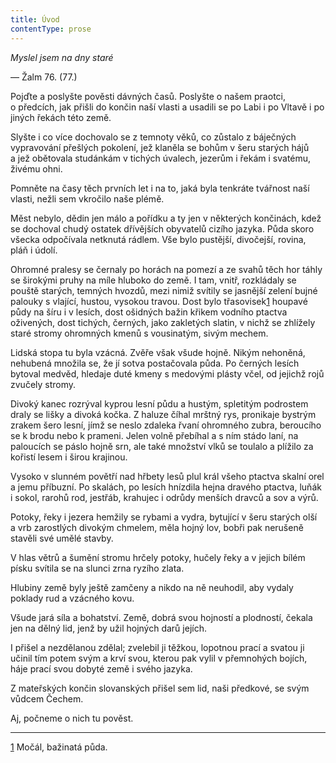 ```yaml
---
title: Úvod
contentType: prose
---
```


_Myslel jsem na dny staré_

— Žalm 76. (77.)

Pojďte a poslyšte pověsti dávných časů. Poslyšte o našem praotci, o předcích, jak přišli do končin naší vlasti a usadili se po Labi i po Vltavě i po jiných řekách této země.

Slyšte i co více dochovalo se z temnoty věků, co zůstalo z báječných vypravování přešlých pokolení, jež klaněla se bohům v šeru starých hájů a jež obětovala studánkám v tichých úvalech, jezerům i řekám i svatému, živému ohni.

Pomněte na časy těch prvních let i na to, jaká byla tenkráte tvářnost naší vlasti, nežli sem vkročilo naše plémě.

Měst nebylo, dědin jen málo a pořídku a ty jen v některých končinách, kdež se dochoval chudý ostatek dřívějších obyvatelů cizího jazyka. Půda skoro všecka odpočívala netknutá rádlem. Vše bylo pustější, divočejší, rovina, pláň i údolí.

Ohromné pralesy se černaly po horách na pomezí a ze svahů těch hor táhly se širokými pruhy na míle hluboko do země. I tam, vnitř, rozkládaly se pouště starých, temných hvozdů, mezi nimiž svítily se jasnější zelení bujné palouky s vlající, hustou, vysokou travou. Dost bylo třasovisek[1](./resources/undefined) houpavé půdy na šíru i v lesích, dost ošidných bažin křikem vodního ptactva oživených, dost tichých, černých, jako zakletých slatin, v nichž se zhlížely staré stromy ohromných kmenů s vousinatým, sivým mechem.

Lidská stopa tu byla vzácná. Zvěře však všude hojně. Nikým nehoněná, nehubená množila se, že jí sotva postačovala půda. Po černých lesích bytoval medvěd, hledaje duté kmeny s medovými plásty včel, od jejichž rojů zvučely stromy.

Divoký kanec rozrýval kyprou lesní půdu a hustým, spletitým podrostem draly se lišky a divoká kočka. Z haluze číhal mrštný rys, pronikaje bystrým zrakem šero lesní, jímž se neslo zdaleka řvaní ohromného zubra, beroucího se k brodu nebo k prameni. Jelen volně přebíhal a s ním stádo laní, na paloucích se páslo hojně srn, ale také množství vlků se toulalo a plížilo za kořistí lesem i širou krajinou.

Vysoko v slunném povětří nad hřbety lesů plul král všeho ptactva skalní orel a jemu příbuzní. Po skalách, po lesích hnízdila hejna dravého ptactva, luňák i sokol, rarohů rod, jestřáb, krahujec i odrůdy menších dravců a sov a výrů.

Potoky, řeky i jezera hemžily se rybami a vydra, bytující v šeru starých olší a vrb zarostlých divokým chmelem, měla hojný lov, bobři pak nerušeně stavěli své umělé stavby.

V hlas větrů a šumění stromu hrčely potoky, hučely řeky a v jejich bílém písku svítila se na slunci zrna ryzího zlata.

Hlubiny země byly ještě zamčeny a nikdo na ně neuhodil, aby vydaly poklady rud a vzácného kovu.

Všude jará síla a bohatství. Země, dobrá svou hojností a plodností, čekala jen na dělný lid, jenž by užil hojných darů jejích.

I přišel a nezdělanou zdělal; zvelebil ji těžkou, lopotnou prací a svatou ji učinil tím potem svým a krví svou, kterou pak vylil v přemnohých bojích, háje prací svou dobyté země i svého jazyka.

Z mateřských končin slovanských přišel sem lid, naši předkové, se svým vůdcem Čechem.

Aj, počneme o nich tu pověst.

* * *

[1](./resources/undefined) Močál, bažinatá půda.
